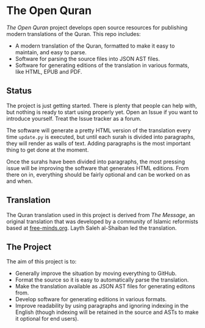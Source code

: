# The Open Quran

*The Open Quran* project develops open source resources for publishing
modern translations of the Quran. This repo includes:

- A modern translation of the Quran, formatted
  to make it easy to maintain, and easy to parse.
- Software for parsing the source files into JSON AST files.
- Software for generating editions of the translation in various
  formats, like HTML, EPUB and PDF.

## Status

The project is just getting started. There is plenty that people can help
with, but nothing is ready to start using properly yet. Open an Issue if
you want to introduce yourself. Treat the Issue tracker as a forum.

The software will generate a pretty HTML version of the translation every
time `update.py` is executed, but until each surah is divided into paragraphs,
they will render as walls of text. Adding paragraphs is the most important
thing to get done at the moment.

Once the surahs have been divided into paragraphs, the most pressing issue
will be improving the software that generates HTML editions. From there on
in, everything should be fairly optional and can be worked on as and when.

## Translation

The Quran translation used in this project is derived from *The Message*, an
original translation that was developed by a community of Islamic reformists
based at [free-minds.org][2]. Layth Saleh al-Shaiban led the translation.

## The Project

The aim of this project is to:

- Generally improve the situation by moving everything to GitHub.
- Format the source so it is easy to automatically parse the translation.
- Make the translation available as JSON AST files for generating editons from.
- Develop software for generating editions in various formats.
- Improve readability by using paragraphs and ignoring indexing in the English
  (though indexing will be retained in the source and ASTs to make it optional
  for end users).

[1]: https://github.com/carlsmith/quran/tree/master/json
[2]: http://www.free-minds.org

